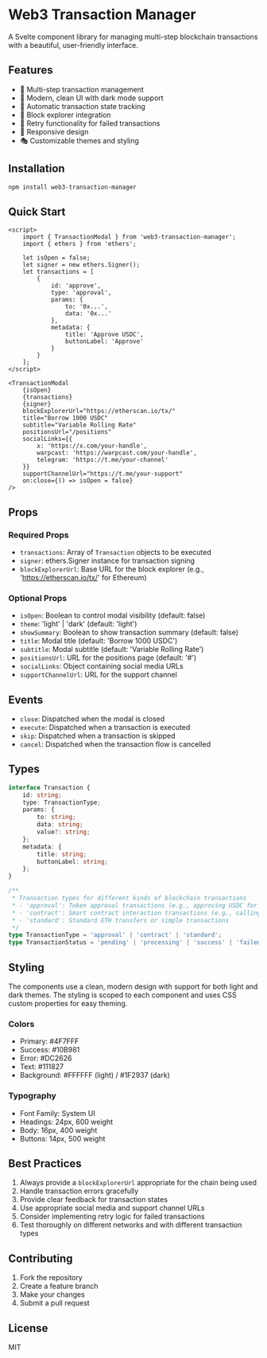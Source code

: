 # Web3 Transaction Manager

A Svelte component library for managing multi-step blockchain transactions with a beautiful, user-friendly interface.

## Features

- 🎯 Multi-step transaction management
- 🎨 Modern, clean UI with dark mode support
- 🔄 Automatic transaction state tracking
- 🔗 Block explorer integration
- 🚀 Retry functionality for failed transactions
- 📱 Responsive design
- 🎭 Customizable themes and styling

## Installation

```bash
npm install web3-transaction-manager
```

## Quick Start

```svelte
<script>
    import { TransactionModal } from 'web3-transaction-manager';
    import { ethers } from 'ethers';

    let isOpen = false;
    let signer = new ethers.Signer();
    let transactions = [
        {
            id: 'approve',
            type: 'approval',
            params: {
                to: '0x...',
                data: '0x...'
            },
            metadata: {
                title: 'Approve USDC',
                buttonLabel: 'Approve'
            }
        }
    ];
</script>

<TransactionModal
    {isOpen}
    {transactions}
    {signer}
    blockExplorerUrl="https://etherscan.io/tx/"
    title="Borrow 1000 USDC"
    subtitle="Variable Rolling Rate"
    positionsUrl="/positions"
    socialLinks={{
        x: 'https://x.com/your-handle',
        warpcast: 'https://warpcast.com/your-handle',
        telegram: 'https://t.me/your-channel'
    }}
    supportChannelUrl="https://t.me/your-support"
    on:close={() => isOpen = false}
/>
```

## Props

### Required Props

- `transactions`: Array of `Transaction` objects to be executed
- `signer`: ethers.Signer instance for transaction signing
- `blockExplorerUrl`: Base URL for the block explorer (e.g., 'https://etherscan.io/tx/' for Ethereum)

### Optional Props

- `isOpen`: Boolean to control modal visibility (default: false)
- `theme`: 'light' | 'dark' (default: 'light')
- `showSummary`: Boolean to show transaction summary (default: false)
- `title`: Modal title (default: 'Borrow 1000 USDC')
- `subtitle`: Modal subtitle (default: 'Variable Rolling Rate')
- `positionsUrl`: URL for the positions page (default: '#')
- `socialLinks`: Object containing social media URLs
- `supportChannelUrl`: URL for the support channel

## Events

- `close`: Dispatched when the modal is closed
- `execute`: Dispatched when a transaction is executed
- `skip`: Dispatched when a transaction is skipped
- `cancel`: Dispatched when the transaction flow is cancelled

## Types

```typescript
interface Transaction {
    id: string;
    type: TransactionType;
    params: {
        to: string;
        data: string;
        value?: string;
    };
    metadata: {
        title: string;
        buttonLabel: string;
    };
}

/**
 * Transaction types for different kinds of blockchain transactions
 * - 'approval': Token approval transactions (e.g., approving USDC for a protocol)
 * - 'contract': Smart contract interaction transactions (e.g., calling contract functions)
 * - 'standard': Standard ETH transfers or simple transactions
 */
type TransactionType = 'approval' | 'contract' | 'standard';
type TransactionStatus = 'pending' | 'processing' | 'success' | 'failed';
```

## Styling

The components use a clean, modern design with support for both light and dark themes. The styling is scoped to each component and uses CSS custom properties for easy theming.

### Colors

- Primary: #4F7FFF
- Success: #10B981
- Error: #DC2626
- Text: #111827
- Background: #FFFFFF (light) / #1F2937 (dark)

### Typography

- Font Family: System UI
- Headings: 24px, 600 weight
- Body: 16px, 400 weight
- Buttons: 14px, 500 weight

## Best Practices

1. Always provide a `blockExplorerUrl` appropriate for the chain being used
2. Handle transaction errors gracefully
3. Provide clear feedback for transaction states
4. Use appropriate social media and support channel URLs
5. Consider implementing retry logic for failed transactions
6. Test thoroughly on different networks and with different transaction types

## Contributing

1. Fork the repository
2. Create a feature branch
3. Make your changes
4. Submit a pull request

## License

MIT

